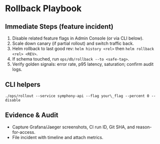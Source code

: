 # Rollback Playbook

## Immediate Steps (feature incident)

1. Disable related feature flags in Admin Console (or via CLI below).
2. Scale down canary (if partial rollout) and switch traffic back.
3. Helm rollback to last good rev: `helm history <rel>` then `helm rollback <rel> <REV>`.
4. If schema touched, run `ops/db/rollback --to <safe-tag>`.
5. Verify golden signals: error rate, p95 latency, saturation; confirm audit logs.

## CLI helpers

```
./ops/rollout --service symphony-api --flag your\_flag --percent 0 --disable
```

## Evidence & Audit

- Capture Grafana/Jaeger screenshots, CI run ID, Git SHA, and reason-for-access.
- File incident with timeline and attach metrics.
